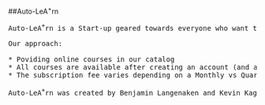 ##Auto-LeA<sup>+</sup>rn
<pre>Auto-LeA<sup>+</sup>rn is a Start-up geared towards everyone who want to learn new skills in Tech.

Our approach:

* Poviding online courses in our catalog
* All courses are available after creating an account (and agreeing to our subscription service)
* The subscription fee varies depending on a Monthly vs Quarterly vs Yearly payment plan

Auto-LeA<sup>+</sup>rn was created by Benjamin Langenaken and Kevin Kagubari</pre>